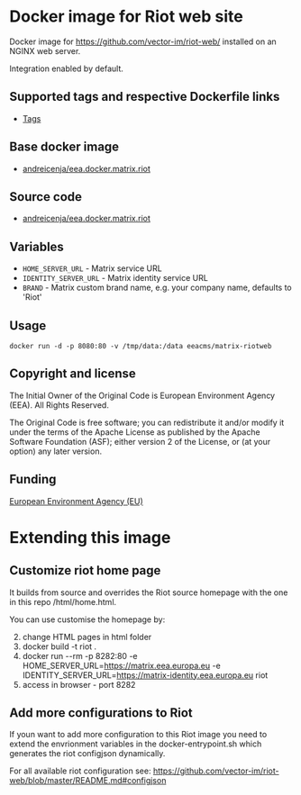 # Docker image for Riot web site

Docker image for https://github.com/vector-im/riot-web/ installed on an NGINX web server.

Integration enabled by default.

## Supported tags and respective Dockerfile links

  - [Tags](https://hub.docker.com/r/eeacms/matrix-riotweb/tags/)

## Base docker image

  - [andreicenja/eea.docker.matrix.riot](https://cloud.docker.com/repository/docker/andreicenja/eea.docker.matrix.riot/)


## Source code

  - [andreicenja/eea.docker.matrix.riot](https://github.com/andreicenja/eea.docker.matrix.riot/)
  

## Variables

* `HOME_SERVER_URL` - Matrix service URL
* `IDENTITY_SERVER_URL` - Matrix identity service URL
* `BRAND` - Matrix custom brand name, e.g. your company name, defaults to 'Riot'

## Usage

```
docker run -d -p 8080:80 -v /tmp/data:/data eeacms/matrix-riotweb
```

## Copyright and license

The Initial Owner of the Original Code is European Environment Agency (EEA).
All Rights Reserved.

The Original Code is free software; you can redistribute it and/or modify
it under the terms of the Apache License as published by the Apache Software Foundation (ASF);
either version 2 of the License, or (at your option) any later version.

## Funding

[European Environment Agency (EU)](http://eea.europa.eu)

# Extending this image

## Customize riot home page

It builds from source and overrides the Riot source homepage with the one in this repo /html/home.html.

You can use customise the homepage by:

2. change HTML pages in html folder
3. docker build -t riot .
4. docker run --rm -p 8282:80 -e HOME_SERVER_URL=https://matrix.eea.europa.eu -e IDENTITY_SERVER_URL=https://matrix-identity.eea.europa.eu riot
5. access in browser - port 8282

## Add more configurations to Riot

If youn want to add more configuration to this Riot image you need to extend the
envrionment variables in the docker-entrypoint.sh which generates the riot 
configjson dynamically. 

For all available riot configuration see:
https://github.com/vector-im/riot-web/blob/master/README.md#configjson
